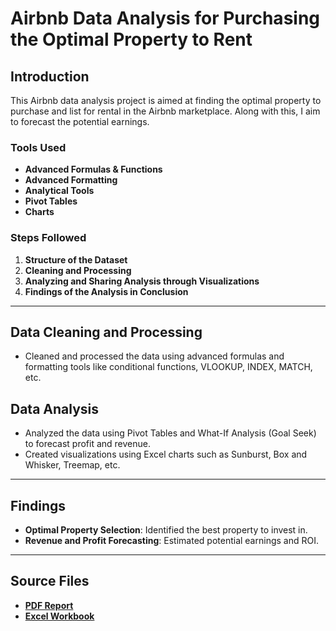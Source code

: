 # Airbnb Data Analysis for Purchasing the Optimal Property to Rent  

## Introduction  
This Airbnb data analysis project is aimed at finding the optimal property to purchase and list for rental in the Airbnb marketplace. Along with this, I aim to forecast the  potential earnings.  

### Tools Used  
- **Advanced Formulas & Functions**  
- **Advanced Formatting**  
- **Analytical Tools**  
- **Pivot Tables**  
- **Charts**  

### Steps Followed  
1. **Structure of the Dataset**  
2. **Cleaning and Processing**  
3. **Analyzing and Sharing Analysis through Visualizations**  
4. **Findings of the Analysis in Conclusion**  

---

## Data Cleaning and Processing  
- Cleaned and processed the data using advanced formulas and formatting tools like conditional functions, VLOOKUP, INDEX, MATCH, etc.  

## Data Analysis  
- Analyzed the data using Pivot Tables and What-If Analysis (Goal Seek) to forecast profit and revenue.  
- Created visualizations using Excel charts such as Sunburst, Box and Whisker, Treemap, etc.  

---

## Findings  
- **Optimal Property Selection**: Identified the best property to invest in.  
- **Revenue and Profit Forecasting**: Estimated potential earnings and ROI.  

---

## Source  Files  
- [**PDF Report**](https://github.com/arunkumarsp-ds/Airbnb-data-analysis-using-Advanced-excel/blob/main/(pdf)Airbnb%20%20Data%20Analysis%20Using%20%20Advanced%20Excel%20Report.pdf)  
- [**Excel Workbook**](https://github.com/arunkumarsp-ds/Airbnb-data-analysis-using-Advanced-excel/blob/main/Airbnb%20data%20analysis%20project%20excel%20workbook.xlsx)  

